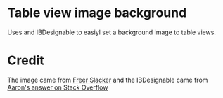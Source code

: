 # Table view image background
Uses and IBDesignable to easiyl set a background image to table views.

# Credit
The image came from [Freer Slacker][slacker] and the IBDesignable came from [Aaron's answer on Stack Overflow][so]

[slacker]: https://www.asia.si.edu/collections/wallpaper/
[so]: http://stackoverflow.com/questions/5825397/uitableview-background-image#32215518
